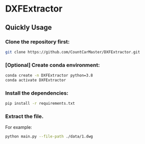# DXFExtractor

## Quickly Usage
### Clone the repository first:
```bash
git clone https://github.com/CountCarMaster/DXFExtractor.git
```
### [Optional] Create conda environment:
```bash
conda create -n DXFExtractor python=3.8
conda activate DXFExtractor
```
### Install the dependencies:
```bash
pip install -r requirements.txt
```
### Extract the file.
For example:
```bash
python main.py --file-path ./data/1.dwg
```